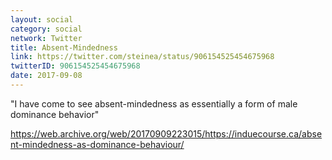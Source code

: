```yaml
---
layout: social
category: social
network: Twitter
title: Absent-Mindedness
link: https://twitter.com/steinea/status/906154525454675968
twitterID: 906154525454675968
date: 2017-09-08
---
```


"I have come to see absent-mindedness as essentially a form of male dominance behavior"

<https://web.archive.org/web/20170909223015/https://induecourse.ca/absent-mindedness-as-dominance-behaviour/>
